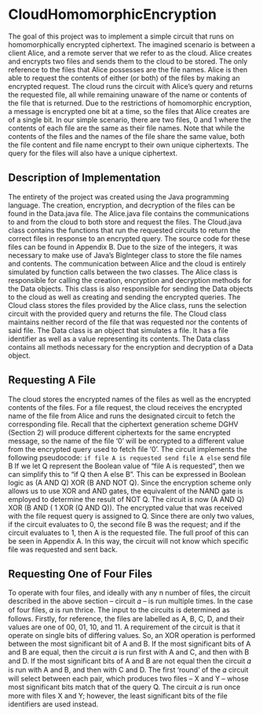 # CloudHomomorphicEncryption
The goal of this project was to implement a simple circuit that runs on homomorphically encrypted ciphertext. The imagined scenario is between a client Alice, and a remote server that we refer to as the cloud. Alice creates and encrypts two files and sends them to the cloud to be stored. The only reference to the files that Alice possesses are the file names. Alice is then able to request the contents of either (or both) of the files by making an encrypted request. The cloud runs the circuit with Alice’s query and returns the requested file, all while remaining unaware of the name or contents of the file that is returned. Due to the restrictions of homomorphic encryption, a message is encrypted one bit at a time, so the files that Alice creates are of a single bit. In our simple scenario, there are two files, 0 and 1 where the contents of each file are the same as their file names. Note that while the contents of the files and the names of the file share the same value, both the file content and file name encrypt to their own unique ciphertexts. The query for the files will also have a unique ciphertext.

## Description of Implementation
The entirety of the project was created using the Java programming language. The creation, encryption, and decryption of the files can be found in the Data.java file. The Alice.java file contains the communications to and from the cloud to both store and request the files. The Cloud.java class contains the functions that run the requested circuits to return the correct files in response to an encrypted query. The source code for these files can be found in Appendix B. Due to the size of the integers, it was necessary to make use of Java’s BigInteger class to store the file names and contents. The communication between Alice and the cloud is entirely simulated by function calls between the two classes. The Alice class is responsible for calling the creation, encryption and decryption methods for the Data objects. This class is also responsible for sending the Data objects to the cloud as well as creating and sending the encrypted queries. The Cloud class stores the files provided by the Alice class, runs the selection circuit with the provided query and returns the file. The Cloud class maintains neither record of the file that was requested nor the contents of said file. The Data class is an object that simulates a file. It has a file identifier as well as a value representing its contents. The Data class contains all methods necessary for the encryption and decryption of a Data object.
## Requesting A File
The cloud stores the encrypted names of the files as well as the encrypted contents of the files. For a file request, the cloud receives the encrypted name of the file from Alice and runs the designated circuit to fetch the corresponding file. Recall that the ciphertext generation scheme DGHV (Section 2) will produce different ciphertexts for the same encrypted message, so the name of the file ‘0’ will be encrypted to a different value from the encrypted query used to fetch file ‘0’. The circuit implements the following pseudocode:
            ```
            if file A is requested
                  send file A
            else
            ```
send file B
If we let Q represent the Boolean value of “file A is requested”, then we can simplify this to “if Q then A else B”. This can be expressed in Boolean logic as (A AND Q) XOR (B AND NOT Q). Since the encryption scheme only allows us to use XOR and AND gates, the equivalent of the NAND gate is employed to determine the result of NOT Q. The circuit is now (A AND Q) XOR (B AND ( 1 XOR (Q AND Q)). The encrypted value that was received with the file request query is assigned to Q. Since there are only two values, if the circuit evaluates to 0, the second file B was the request; and if the circuit evaluates to 1, then A is the requested file. The full proof of this can be seen in Appendix A. In this way, the circuit will not know which specific file was requested and sent back.
## Requesting One of Four Files
To operate with four files, and ideally with any n number of files, the circuit described in the above section – circuit 𝛼 – is run multiple times. In the case of four files, 𝛼 is run thrice. The input to the circuits is determined as follows. Firstly, for reference, the files are labelled as A, B, C, D, and their values are one of 00, 01, 10, and 11. A requirement of the circuit is that it operate on single bits of differing values. So, an XOR operation is performed between the most
significant bit of A and B. If the most significant bits of A and B are equal, then the circuit 𝛼 is run first with A and C, and then with B and D. If the most significant bits of A and B are not equal then the circuit 𝛼 is run with A and B, and then with C and D. The first ‘round’ of the 𝛼 circuit will select between each pair, which produces two files – X and Y – whose most significant bits match that of the query Q. The circuit 𝛼 is run once more with files X and Y; however, the least significant bits of the file identifiers are used instead. 
